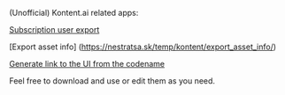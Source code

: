 (Unofficial) Kontent.ai related apps:

[Subscription user export](https://nestratsa.sk/temp/kontent/subscription_user_export)

[Export asset info] (https://nestratsa.sk/temp/kontent/export_asset_info/)

[Generate link to the UI from the codename](https://nestratsa.sk/temp/kontent/codename_to_ui)

Feel free to download and use or edit them as you need.
